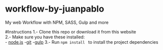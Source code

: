 # workflow-by-juanpablo
My web Workflow with NPM, SASS, Gulp and more

#Instructions
1.- Clone this repo or download it from this website  
2.- Make sure you have these installed:  
		- [node.js](http://nodejs.org/)
		-[git](http://git-scm.com/)
		-[gulp](http://gulpjs.com/)
3.- Run `npm install ` to install the project dependencies  